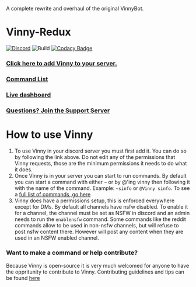 A complete rewrite and overhaul of the original VinnyBot.

# Vinny-Redux
[![Discord](https://img.shields.io/badge/Discord-Support-blue.svg)](https://discord.gg/XMwyzxZ)
![Build](https://travis-ci.org/kikkia/Vinny.svg?branch=master)
[![Codacy Badge](https://app.codacy.com/project/badge/Grade/27696f0a955f43aaaab21be58c19d664)](https://www.codacy.com/manual/jesswalters53/Vinny-Redux/dashboard?utm_source=github.com&amp;utm_medium=referral&amp;utm_content=kikkia/Vinny&amp;utm_campaign=Badge_Grade)

### [Click here to add Vinny to your server.](https://discordapp.com/oauth2/authorize?client_id=276855867796881408&scope=bot&permissions=523365751) 
### [Command List](docs/Commands.md)
### [Live dashboard](https://p.datadoghq.com/sb/f38e74b49-cb74461cc4)
### [Questions? Join the Support Server](https://discord.gg/XMwyzxZ)
# How to use Vinny
1. To use Vinny in your discord server you must first add it. You can do so by following the link above. Do not edit any of the permissions that Vinny requests, those are the minimum permissions it needs to do what it does. 
2. Once Vinny is in your server you can start to run commands. By default you can start a command with either `~` or by @'ing vinny then following it with the name of the command. Example: `~sinfo` or `@Vinny sinfo`. To see a [full list of commands, go here](docs/Commands.md)
3. Vinny does have a permissions setup, this is enforced everywhere except for DMs. By default all channels have nsfw disabled. To enable it for a channel, the channel must be set as NSFW in discord and an admin needs to run the `enablensfw` command. Some commands like the reddit commands allow to be used in non-nsfw channels, but will refuse to post nsfw content there. However will post any content when they are used in an NSFW enabled channel. 


### Want to make a command or help contribute?
Because Vinny is open-source it is very much welcomed for anyone to have the oppritunity to contribute to Vinny. Contributing guidelines and tips can be found [here](docs/Contributing.md)

